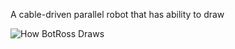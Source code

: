 A cable-driven parallel robot that has ability to draw

![](https://github.com/poripouria/Bot-Ross-Robot/blob/main/data/overview.gif "How BotRoss Draws")
